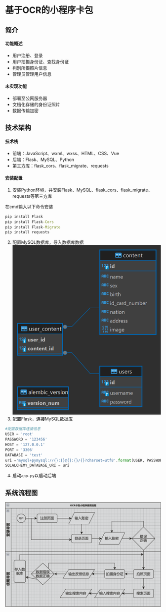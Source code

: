 # 基于OCR的小程序卡包  
## 简介  

#### 功能概述 
* 用户注册、登录
* 用户拍摄身份证、查找身份证
* 判别所摄照片信息
* 管理员管理用户信息 


#### 未实现功能
* 部署至公网服务器
* 文档化存储的身份证照片
* 数据传输加密
  
## 技术架构  
#### 技术栈 
* 前端：JavaScript、wxml、wxss、HTML、CSS、Vue
* 后端：Flask、MySQL、Python
* 第三方库：flask_cors、flask_migrate、requests

#### 安装配置
1. 安装Python环境，并安装Flask、MySQL、flask_cors、flask_migrate、requests等第三方库  

在cmd输入以下命令安装
```cmd
pip install Flask
pip install Flask-Cors
pip install Flask-Migrate
pip install requests
```
2. 配置MySQL数据库，导入数据库数据 
![数据库表](test.png)
3. 配置Flask，连接MySQL数据库  
```python
#配置数据库连接信息
USER = 'root'
PASSWORD = '123456'
HOST = '127.0.0.1'
PORT = '3306'
DATABASE = 'test'
uri ='mysql+pymysql://{}:{}@{}:{}/{}?charset=utf8'.format(USER, PASSWORD, HOST, PORT, DATABASE)
SQLALCHEMY_DATABASE_URI = uri
```
4. 启动`app.py`以启动后端
## 系统流程图
![流程图](Snipaste_2024-10-10_19-01-40.png) 

